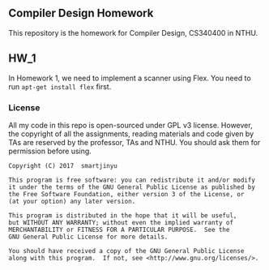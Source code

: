 ## Compiler Design Homework

This repository is the homework for Compiler Design, CS340400 in NTHU.

## HW_1

In Homework 1, we need to implement a scanner using Flex. You need to run `apt-get install flex` first.

### License

All my code in this repo is open-sourced under GPL v3 license. However, the copyright of all the assignments, reading materials and code given by TAs are reserved by the professor, TAs and NTHU. You should ask them for permission before using.

    Copyright (C) 2017  smartjinyu
    
    This program is free software: you can redistribute it and/or modify
    it under the terms of the GNU General Public License as published by
    the Free Software Foundation, either version 3 of the License, or
    (at your option) any later version.

    This program is distributed in the hope that it will be useful,
    but WITHOUT ANY WARRANTY; without even the implied warranty of
    MERCHANTABILITY or FITNESS FOR A PARTICULAR PURPOSE.  See the
    GNU General Public License for more details.

    You should have received a copy of the GNU General Public License
    along with this program.  If not, see <http://www.gnu.org/licenses/>.
